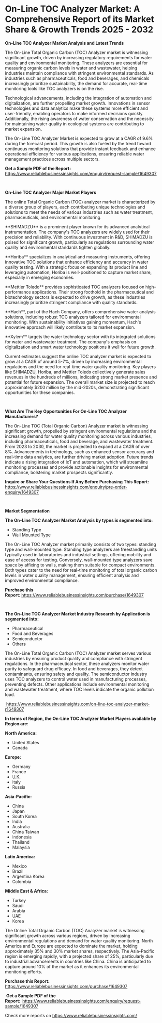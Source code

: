 <p><h1>On-Line TOC Analyzer Market: A Comprehensive Report of its Market Share & Growth Trends 2025 - 2032</h1></p><p><strong>On-Line TOC Analyzer Market Analysis and Latest Trends</strong></p>
<p><p>The On-Line Total Organic Carbon (TOC) Analyzer market is witnessing significant growth, driven by increasing regulatory requirements for water quality and environmental monitoring. These analyzers are essential for measuring organic carbon levels in water and wastewater, helping industries maintain compliance with stringent environmental standards. As industries such as pharmaceuticals, food and beverages, and chemicals increasingly prioritize sustainability, the demand for accurate, real-time monitoring tools like TOC analyzers is on the rise.</p><p>Technological advancements, including the integration of automation and digitalization, are further propelling market growth. Innovations in sensor technologies and data analytics make these systems more efficient and user-friendly, enabling operators to make informed decisions quickly. Additionally, the rising awareness of water conservation and the necessity for maintaining water quality in ecological systems are contributing to market expansion.</p><p>The On-Line TOC Analyzer Market is expected to grow at a CAGR of 9.6% during the forecast period. This growth is also fueled by the trend toward continuous monitoring solutions that provide instant feedback and enhance operational efficiency for various applications, ensuring reliable water management practices across multiple sectors.</p></p>
<p><strong>Get a Sample PDF of the Report:&nbsp;</strong> <a href="https://www.reliablebusinessinsights.com/enquiry/request-sample/1649307?utm_campaign=3385&utm_medium=2&utm_source=Github&utm_content=ia&utm_term=26032025&utm_id=on-line-toc-analyzer">https://www.reliablebusinessinsights.com/enquiry/request-sample/1649307</a></p>
<p>&nbsp;</p>
<p><strong>On-Line TOC Analyzer Major Market Players</strong></p>
<p><p>The online Total Organic Carbon (TOC) analyzer market is characterized by a diverse group of players, each contributing unique technologies and solutions to meet the needs of various industries such as water treatment, pharmaceuticals, and environmental monitoring.</p><p>**SHIMADZU** is a prominent player known for its advanced analytical instrumentation. The company's TOC analyzers are widely used for their precision and reliability. With continuous investment in R&D, SHIMADZU is poised for significant growth, particularly as regulations surrounding water quality and environmental standards tighten globally.</p><p>**Horiba** specializes in analytical and measuring instruments, offering innovative TOC solutions that enhance efficiency and accuracy in water quality testing. With a strategic focus on expanding its product line and leveraging automation, Horiba is well-positioned to capture market share, especially in emerging economies.</p><p>**Mettler Toledo** provides sophisticated TOC analyzers focused on high-performance applications. Their strong foothold in the pharmaceutical and biotechnology sectors is expected to drive growth, as these industries increasingly prioritize stringent compliance with quality standards.</p><p>**Hach**, part of the Hach Company, offers comprehensive water analysis solutions, including robust TOC analyzers tailored for environmental monitoring. With sustainability initiatives gaining momentum, Hach's innovative approach will likely contribute to its market expansion.</p><p>**Xylem** targets the water technology sector with its integrated solutions for water and wastewater treatment. The company's emphasis on digitalization and smart water technology positions it well for future growth.</p><p>Current estimates suggest the online TOC analyzer market is expected to grow at a CAGR of around 5-7%, driven by increasing environmental regulations and the need for real-time water quality monitoring. Key players like SHIMADZU, Horiba, and Mettler Toledo collectively generate sales revenues in the hundreds of millions, indicating strong market presence and potential for future expansion. The overall market size is projected to reach approximately $200 million by the mid-2020s, demonstrating significant opportunities for these companies.</p></p>
<p>&nbsp;</p>
<p><strong>What Are The Key Opportunities For On-Line TOC Analyzer Manufacturers?</strong></p>
<p><p>The On-Line TOC (Total Organic Carbon) Analyzer market is witnessing significant growth, propelled by stringent environmental regulations and the increasing demand for water quality monitoring across various industries, including pharmaceuticals, food and beverage, and wastewater treatment. From 2023 to 2030, the market is projected to expand at a CAGR of over 8%. Advancements in technology, such as enhanced sensor accuracy and real-time data analytics, are further driving market adoption. Future trends indicate a rising integration of IoT and automation, which will streamline monitoring processes and provide actionable insights for environmental compliance, bolstering market prospects significantly.</p></p>
<p><strong>Inquire or Share Your Questions If Any Before Purchasing This Report:</strong> <a href="https://www.reliablebusinessinsights.com/enquiry/pre-order-enquiry/1649307?utm_campaign=3385&utm_medium=2&utm_source=Github&utm_content=ia&utm_term=26032025&utm_id=on-line-toc-analyzer">https://www.reliablebusinessinsights.com/enquiry/pre-order-enquiry/1649307</a></p>
<p>&nbsp;</p>
<p><strong>Market Segmentation</strong></p>
<p><strong>The On-Line TOC Analyzer Market Analysis by types is segmented into:</strong></p>
<p><ul><li>Standing Type</li><li>Wall Mounted Type</li></ul></p>
<p><p>The On-Line TOC Analyzer market primarily consists of two types: standing type and wall-mounted type. Standing type analyzers are freestanding units typically used in laboratories and industrial settings, offering mobility and ease of access for testing. Conversely, wall-mounted type analyzers save space by affixing to walls, making them suitable for compact environments. Both types cater to the need for real-time monitoring of total organic carbon levels in water quality management, ensuring efficient analysis and improved environmental compliance.</p></p>
<p><strong>Purchase this Report:&nbsp;</strong><a href="https://www.reliablebusinessinsights.com/purchase/1649307?utm_campaign=3385&utm_medium=2&utm_source=Github&utm_content=ia&utm_term=26032025&utm_id=on-line-toc-analyzer">https://www.reliablebusinessinsights.com/purchase/1649307</a></p>
<p>&nbsp;</p>
<p><strong>The On-Line TOC Analyzer Market Industry Research by Application is segmented into:</strong></p>
<p><ul><li>Pharmaceutical</li><li>Food and Beverages</li><li>Semiconductor</li><li>Others</li></ul></p>
<p><p>The On-Line Total Organic Carbon (TOC) Analyzer market serves various industries by ensuring product quality and compliance with stringent regulations. In the pharmaceutical sector, these analyzers monitor water purity to safeguard drug efficacy. In food and beverages, they detect contaminants, ensuring safety and quality. The semiconductor industry uses TOC analyzers to control water used in manufacturing processes, preventing defects. Other applications include environmental monitoring and wastewater treatment, where TOC levels indicate the organic pollution load.</p></p>
<p><a href="https://www.reliablebusinessinsights.com/on-line-toc-analyzer-market-r1649307?utm_campaign=3385&utm_medium=2&utm_source=Github&utm_content=ia&utm_term=26032025&utm_id=on-line-toc-analyzer">&nbsp;https://www.reliablebusinessinsights.com/on-line-toc-analyzer-market-r1649307</a></p>
<p><strong>In terms of Region, the On-Line TOC Analyzer Market Players available by Region are:</strong></p>
<p>
    <p> <strong> North America: </strong>
        <ul>
            <li>United States</li>
            <li>Canada</li>
        </ul>
        </p> 
    <p> <strong> Europe: </strong>
        <ul>
            <li>Germany</li>
            <li>France</li>
            <li>U.K.</li>
            <li>Italy</li>
            <li>Russia</li>
        </ul>
        </p> 
    <p> <strong> Asia-Pacific: </strong>
        <ul>
            <li>China</li>
            <li>Japan</li>
            <li>South Korea</li>
            <li>India</li>
            <li>Australia</li>
            <li>China Taiwan</li>
            <li>Indonesia</li>
            <li>Thailand</li>
            <li>Malaysia</li>
        </ul>
        </p> 
    <p> <strong> Latin America: </strong>
        <ul>
            <li>Mexico</li>
            <li>Brazil</li>
            <li>Argentina Korea</li>
            <li>Colombia</li>
        </ul>
        </p> 
    <p> <strong> Middle East & Africa: </strong>
        <ul>
            <li>Turkey</li>
            <li>Saudi</li>
            <li>Arabia</li>
            <li>UAE</li>
            <li>Korea</li>
        </ul>
    </p>
    </p>
<p><p>The Online Total Organic Carbon (TOC) Analyzer market is witnessing significant growth across various regions, driven by increasing environmental regulations and demand for water quality monitoring. North America and Europe are expected to dominate the market, holding approximately 35% and 30% market shares, respectively. The Asia-Pacific region is emerging rapidly, with a projected share of 25%, particularly due to industrial advancements in countries like China. China is anticipated to capture around 10% of the market as it enhances its environmental monitoring efforts.</p></p>
<p><strong>Purchase this Report: </strong><a href="https://www.reliablebusinessinsights.com/purchase/1649307?utm_campaign=3385&utm_medium=2&utm_source=Github&utm_content=ia&utm_term=26032025&utm_id=on-line-toc-analyzer">https://www.reliablebusinessinsights.com/purchase/1649307</a></p>
<p>&nbsp;<strong>Get a Sample PDF of the Report:&nbsp;&nbsp;</strong><a href="https://www.reliablebusinessinsights.com/enquiry/request-sample/1649307?utm_campaign=3385&utm_medium=2&utm_source=Github&utm_content=ia&utm_term=26032025&utm_id=on-line-toc-analyzer">https://www.reliablebusinessinsights.com/enquiry/request-sample/1649307</a></p>
<p><strong></strong></p>
<p>Check more reports on <a href="https://www.reliablebusinessinsights.com/?utm_campaign=3385&utm_medium=2&utm_source=Github&utm_content=ia&utm_term=26032025&utm_id=on-line-toc-analyzer">https://www.reliablebusinessinsights.com/</a></p>